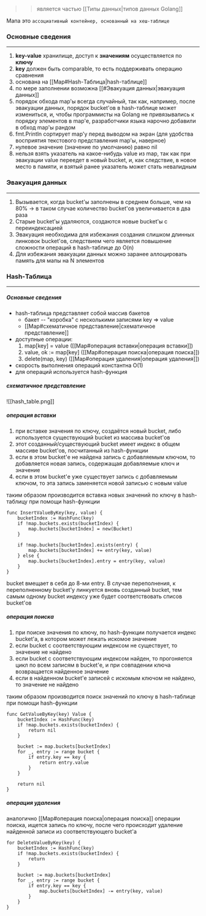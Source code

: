 >> является частью [[Типы данных|типов данных Golang]]

Мапа это `ассоциативный контейнер, основанный на хеш-таблице`

### Основные сведения
------
1. **key-value** хранилище, доступ к **значениям** осуществляется по **ключу**
2. **key** должен быть comparable, то есть поддерживать операцию сравнения
3. основана на [[Map#Hash-Таблица|hash-таблице]]
4. по мере заполнении возможна [[#Эвакуация данных|эвакуация данных]]
5. порядок обхода map'ы всегда случайный, так как, например, после эвакуации данных, порядок bucket'ов в hash-таблице может измениться, и, чтобы программисты на Golang не привязывались к порядку элементов в map'е, разработчики языка нарочно добавили в обход map'ы рандом
6. fmt.Println сортирует map'у перед выводом на экран (для удобства восприятия текстового представления map'ы, наверное)
7. нулевое значение (значение по умолчанию) равно nil
8. нельзя взять указатель на какое-нибудь value из map, так как при эвакуации value переедет в новый bucket, и, как следствие, в новое место в памяти, и взятый ранее указатель может стать невалидным

### Эвакуация данных
------
1. Вызывается, когда bucket'ы заполнены в среднем больше, чем на 80% -> в таком случае количество bucket'ов увеличивается в два раза
2. Старые bucket'ы удаляются, создаются новые bucket'ы с переиндексацией
3. Эвакуация необходима для избежания создания слишком длинных линковок bucket'ов, следствием чего является повышение сложности операций в hash-таблице до O(n)
4. Для избежания эвакуации данных можно заранее аллоцировать память для мапы на N элементов

### Hash-Таблица
----------
##### Основные сведения
- hash-таблица представляет собой массив бакетов
	- бакет -- "коробка" с несколькими записями key =\> value
	- [[Map#схематичное представление|схематичное представление]]
- доступные операции:
	1. map\[key] = value ([[Map#операция вставки|операция вставки]])
	2. value, ok := map\[key] ([[Map#операция поиска|операция поиска]])
	3. delete(map, key) ([[Map#операция удаления|операция удаления]])
- скорость выполнения операций константна O(1)
- для операций используется hash-функция

##### схематичное представление
![[hash_table.png]]

##### операция вставки
1. при вставке значения по ключу, создаётся новый bucket, либо используется существующий bucket из массива bucket'ов
2. этот созданный/существующий bucket имеет индекс в общем массиве bucket'ов, посчитанный из hash-функции
3. если в этом bucket'е не найдена запись с добавляемым ключом,  то добавляется новая запись, содержащая добавляемые ключ и значение
4. если в этом bucket'е уже существует запись с добавляемым ключом, то эта запись заменяется новой записью с новым value

таким образом производится вставка новых значений по ключу в hash-таблицу при помощи hash-функции
```
func InsertValueByKey(key, value) {
	bucketIndex := HashFunc(key)
	if !map.buckets.exists(bucketIndex) {
		map.buckets[bucketIndex] = new(Bucket)
	}
	
	if !map.buckets[bucketIndex].exists(entry) {
		map.buckets[bucketIndex] += entry(key, value)
	} else {
		map.buckets[bucketIndex].entry = entry(key, value)
	}
}
```
bucket вмещает в себя до 8-ми entry. В случае переполнения, к переполненному bucket'у линкуется вновь созданный bucket, тем самым одному bucket индексу уже будет соответствовать списов bucket'ов

##### операция поиска
1. при поиске значения по ключу, по hash-функции получается индекс bucket'а, в котором может лежать искомое значение
2. если bucket с соответствующим индексом не существует, то значение не найдено
3. если bucket с соответствующим индексом найден, то прогоняется цикл по всем записям в bucket'е, и при совпадении ключа возвращается найденное значение
4. если в найденном bucket'е записей с искомым ключом не найдено, то значение не найдено

таким образом производится поиск значений по ключу в hash-таблице при помощи hash-функции
```
func GetValueByKey(key) Value {
	bucketIndex := HashFunc(key)
	if !map.buckets.exists(bucketIndex) {
		return nil
	}

	bucket := map.buckets[bucketIndex]
	for _, entry := range bucket {
		if entry.key == key {
			return entry.value
		}
	}

	return nil
}
```

##### операция удаления
аналогично [[Map#операция поиска|операция поиска]] операции поиска, ищется запись по ключу, после чего происходит удаление найденной записи из соответствующего bucket'а
```
for DeleteValueByKey(key) {
	bucketIndex := HashFunc(key)
	if !map.buckets.exists(bucketIndex) {
		return
	}

	bucket := map.buckets[bucketIndex]
	for _, entry := range bucket {
		if entry.key == key {
			map.buckets[bucketIndex] -= entry(key, value)
		}
	}
}
```
